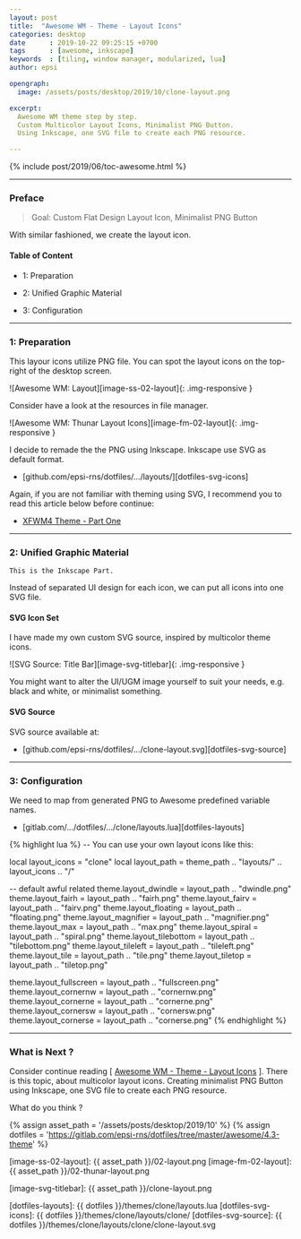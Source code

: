 ```yaml
---
layout: post
title:  "Awesome WM - Theme - Layout Icons"
categories: desktop
date      : 2019-10-22 09:25:15 +0700
tags      : [awesome, inkscape]
keywords  : [tiling, window manager, modularized, lua]
author: epsi

opengraph:
  image: /assets/posts/desktop/2019/10/clone-layout.png

excerpt:
  Awesome WM theme step by step.
  Custom Multicolor Layout Icons, Minimalist PNG Button.
  Using Inkscape, one SVG file to create each PNG resource.

---
```


{% include post/2019/06/toc-awesome.html %}

-- -- --

### Preface

> Goal: Custom Flat Design Layout Icon, Minimalist PNG Button

With similar fashioned, we create the layout icon.

#### Table of Content

* 1: Preparation

* 2: Unified Graphic Material

* 3: Configuration

-- -- --

### 1: Preparation

This layour icons utilize PNG file.
You can spot the layout icons on the top-right of the desktop screen.

![Awesome WM: Layout][image-ss-02-layout]{: .img-responsive }

Consider have a look at the resources in file manager.

![Awesome WM: Thunar Layout Icons][image-fm-02-layout]{: .img-responsive }

I decide to remade the the PNG using Inkscape.
Inkscape use SVG as default format.

* [github.com/epsi-rns/dotfiles/.../layouts/][dotfiles-svg-icons]

Again, if you are not familiar with theming using SVG,
I recommend you to read this article below before continue:

* [XFWM4 Theme - Part One][local-xfwm4-theme]

-- -- --

### 2: Unified Graphic Material

	This is the Inkscape Part.

Instead of separated UI design for each icon,
we can put all icons into one SVG file.

#### SVG Icon Set

I have made my own custom SVG source,
inspired by multicolor theme icons.

![SVG Source: Title Bar][image-svg-titlebar]{: .img-responsive }

You might want to alter the UI/UGM image yourself to suit your needs,
e.g. black and white, or minimalist something.

#### SVG Source

SVG source available at:

* [github.com/epsi-rns/dotfiles/.../clone-layout.svg][dotfiles-svg-source]

-- -- --

### 3: Configuration

We need to map from generated PNG to Awesome predefined variable names.

*	[gitlab.com/.../dotfiles/.../clone/layouts.lua][dotfiles-layouts]

{% highlight lua %}
-- You can use your own layout icons like this:

local layout_icons = "clone"
local layout_path = theme_path .. "layouts/" .. layout_icons .. "/"

-- default awful related
theme.layout_dwindle        = layout_path .. "dwindle.png"
theme.layout_fairh          = layout_path .. "fairh.png"
theme.layout_fairv          = layout_path .. "fairv.png"
theme.layout_floating       = layout_path .. "floating.png"
theme.layout_magnifier      = layout_path .. "magnifier.png"
theme.layout_max            = layout_path .. "max.png"
theme.layout_spiral         = layout_path .. "spiral.png"
theme.layout_tilebottom     = layout_path .. "tilebottom.png"
theme.layout_tileleft       = layout_path .. "tileleft.png"
theme.layout_tile           = layout_path .. "tile.png"
theme.layout_tiletop        = layout_path .. "tiletop.png"

theme.layout_fullscreen     = layout_path .. "fullscreen.png"
theme.layout_cornernw       = layout_path .. "cornernw.png"
theme.layout_cornerne       = layout_path .. "cornerne.png"
theme.layout_cornersw       = layout_path .. "cornersw.png"
theme.layout_cornerse       = layout_path .. "cornerse.png"
{% endhighlight %}

-- -- --

### What is Next ?

Consider continue reading [ [Awesome WM - Theme - Layout Icons][local-whats-next] ].
There is this topic, about multicolor layout icons.
Creating minimalist PNG Button using Inkscape,
one SVG file to create each PNG resource.

What do you think ?

[//]: <> ( -- -- -- links below -- -- -- )

{% assign asset_path = '/assets/posts/desktop/2019/10' %}
{% assign dotfiles = 'https://gitlab.com/epsi-rns/dotfiles/tree/master/awesome/4.3-theme' %}

[local-whats-next]: /desktop/2019/10/23/awesome-theme-icons.html

[local-xfwm4-theme]:    /desktop/2018/03/21/xfwm4-theme.html

[image-ss-02-layout]:   {{ asset_path }}/02-layout.png
[image-fm-02-layout]:   {{ asset_path }}/02-thunar-layout.png

[image-svg-titlebar]:   {{ asset_path }}/clone-layout.png

[dotfiles-layouts]:     {{ dotfiles }}/themes/clone/layouts.lua
[dotfiles-svg-icons]:   {{ dotfiles }}/themes/clone/layouts/clone/
[dotfiles-svg-source]:  {{ dotfiles }}/themes/clone/layouts/clone/clone-layout.svg
